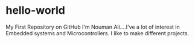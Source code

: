 # hello-world
My First Repository on GitHub
I'm Nouman Ali....I've a lot of interest in Embedded systems and Microcontrollers.
I like to make different projects.
